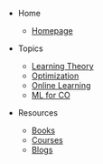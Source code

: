 - Home
  - [Homepage](/)

- Topics
  - [Learning Theory](learning-theory.md)
  - [Optimization](optimization.md)
  - [Online Learning](online-learning.md)
  - [ML for CO](ml4co.md)

- Resources
  - [Books](books.md)
  - [Courses](courses.md)
  - [Blogs](blogs.md)